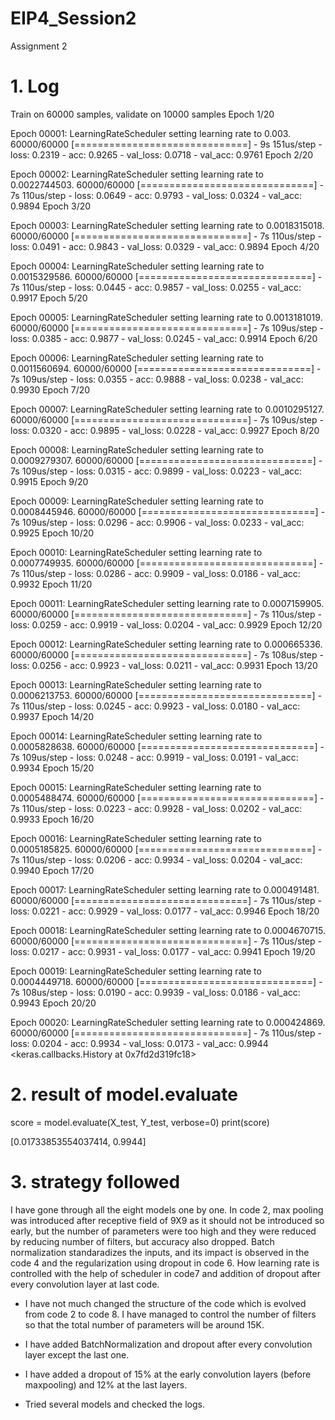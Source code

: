 # EIP4_Session2
Assignment 2
# 1. Log
Train on 60000 samples, validate on 10000 samples
Epoch 1/20

Epoch 00001: LearningRateScheduler setting learning rate to 0.003.
60000/60000 [==============================] - 9s 151us/step - loss: 0.2319 - acc: 0.9265 - val_loss: 0.0718 - val_acc: 0.9761
Epoch 2/20

Epoch 00002: LearningRateScheduler setting learning rate to 0.0022744503.
60000/60000 [==============================] - 7s 110us/step - loss: 0.0649 - acc: 0.9793 - val_loss: 0.0324 - val_acc: 0.9894
Epoch 3/20

Epoch 00003: LearningRateScheduler setting learning rate to 0.0018315018.
60000/60000 [==============================] - 7s 110us/step - loss: 0.0491 - acc: 0.9843 - val_loss: 0.0329 - val_acc: 0.9894
Epoch 4/20

Epoch 00004: LearningRateScheduler setting learning rate to 0.0015329586.
60000/60000 [==============================] - 7s 110us/step - loss: 0.0445 - acc: 0.9857 - val_loss: 0.0255 - val_acc: 0.9917
Epoch 5/20

Epoch 00005: LearningRateScheduler setting learning rate to 0.0013181019.
60000/60000 [==============================] - 7s 109us/step - loss: 0.0385 - acc: 0.9877 - val_loss: 0.0245 - val_acc: 0.9914
Epoch 6/20

Epoch 00006: LearningRateScheduler setting learning rate to 0.0011560694.
60000/60000 [==============================] - 7s 109us/step - loss: 0.0355 - acc: 0.9888 - val_loss: 0.0238 - val_acc: 0.9930
Epoch 7/20

Epoch 00007: LearningRateScheduler setting learning rate to 0.0010295127.
60000/60000 [==============================] - 7s 109us/step - loss: 0.0320 - acc: 0.9895 - val_loss: 0.0228 - val_acc: 0.9927
Epoch 8/20

Epoch 00008: LearningRateScheduler setting learning rate to 0.0009279307.
60000/60000 [==============================] - 7s 109us/step - loss: 0.0315 - acc: 0.9899 - val_loss: 0.0223 - val_acc: 0.9915
Epoch 9/20

Epoch 00009: LearningRateScheduler setting learning rate to 0.0008445946.
60000/60000 [==============================] - 7s 109us/step - loss: 0.0296 - acc: 0.9906 - val_loss: 0.0233 - val_acc: 0.9925
Epoch 10/20

Epoch 00010: LearningRateScheduler setting learning rate to 0.0007749935.
60000/60000 [==============================] - 7s 110us/step - loss: 0.0286 - acc: 0.9909 - val_loss: 0.0186 - val_acc: 0.9932
Epoch 11/20

Epoch 00011: LearningRateScheduler setting learning rate to 0.0007159905.
60000/60000 [==============================] - 7s 110us/step - loss: 0.0259 - acc: 0.9919 - val_loss: 0.0204 - val_acc: 0.9929
Epoch 12/20

Epoch 00012: LearningRateScheduler setting learning rate to 0.000665336.
60000/60000 [==============================] - 7s 108us/step - loss: 0.0256 - acc: 0.9923 - val_loss: 0.0211 - val_acc: 0.9931
Epoch 13/20

Epoch 00013: LearningRateScheduler setting learning rate to 0.0006213753.
60000/60000 [==============================] - 7s 110us/step - loss: 0.0245 - acc: 0.9923 - val_loss: 0.0180 - val_acc: 0.9937
Epoch 14/20

Epoch 00014: LearningRateScheduler setting learning rate to 0.0005828638.
60000/60000 [==============================] - 7s 109us/step - loss: 0.0248 - acc: 0.9919 - val_loss: 0.0191 - val_acc: 0.9934
Epoch 15/20

Epoch 00015: LearningRateScheduler setting learning rate to 0.0005488474.
60000/60000 [==============================] - 7s 110us/step - loss: 0.0223 - acc: 0.9928 - val_loss: 0.0202 - val_acc: 0.9933
Epoch 16/20

Epoch 00016: LearningRateScheduler setting learning rate to 0.0005185825.
60000/60000 [==============================] - 7s 110us/step - loss: 0.0206 - acc: 0.9934 - val_loss: 0.0204 - val_acc: 0.9940
Epoch 17/20

Epoch 00017: LearningRateScheduler setting learning rate to 0.000491481.
60000/60000 [==============================] - 7s 110us/step - loss: 0.0221 - acc: 0.9929 - val_loss: 0.0177 - val_acc: 0.9946
Epoch 18/20

Epoch 00018: LearningRateScheduler setting learning rate to 0.0004670715.
60000/60000 [==============================] - 7s 110us/step - loss: 0.0217 - acc: 0.9931 - val_loss: 0.0177 - val_acc: 0.9941
Epoch 19/20

Epoch 00019: LearningRateScheduler setting learning rate to 0.0004449718.
60000/60000 [==============================] - 7s 108us/step - loss: 0.0190 - acc: 0.9939 - val_loss: 0.0186 - val_acc: 0.9943
Epoch 20/20

Epoch 00020: LearningRateScheduler setting learning rate to 0.000424869.
60000/60000 [==============================] - 7s 110us/step - loss: 0.0204 - acc: 0.9934 - val_loss: 0.0173 - val_acc: 0.9944
<keras.callbacks.History at 0x7fd2d319fc18>


# 2. result of model.evaluate
score = model.evaluate(X_test, Y_test, verbose=0)
print(score)

[0.01733853554037414, 0.9944]

# 3. strategy followed

I have gone through all the eight models one by one. In code 2, max pooling was introduced after receptive field of 9X9 as it should not be introduced so early, but the number of parameters were too high and they were reduced by reducing number of filters, but accuracy also dropped. Batch normalization standaradizes the inputs, and its impact is observed in the code 4 and the regularization using dropout in code 6. How learning rate is controlled with the help of scheduler in code7 and addition of dropout after every convolution layer at last code.

* I have not much changed the structure of the code which is evolved from code 2 to code 8. I have managed to control the number of filters so that the total number of parameters will be around 15K. 

* I have added BatchNormalization and dropout after every convolution layer except the last one.

* I have added a dropout of 15% at the early convolution layers (before maxpooling) and 12% at the last layers.

* Tried several models and checked the logs.


